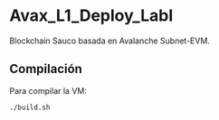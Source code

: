 # Avax_L1_Deploy_LabI

Blockchain Sauco basada en Avalanche Subnet-EVM.

## Compilación

Para compilar la VM:

```bash
./build.sh
```
